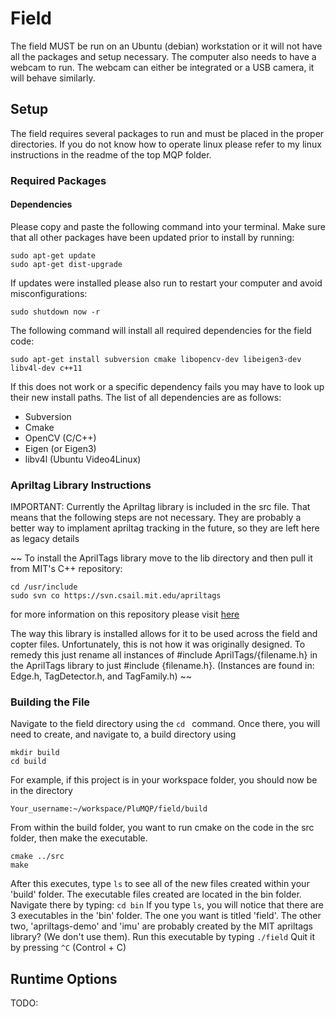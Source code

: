 # Field
The field MUST be run on an Ubuntu (debian) workstation or it will not have all the packages and setup necessary. The computer also needs to have a webcam to run. The webcam can either be integrated or a USB camera, it will behave similarly.

## Setup
The field requires several packages to run and must be placed in the proper directories. If you do not know how to operate linux please refer to my linux instructions in the readme of the top MQP folder.

### Required Packages

#### Dependencies
Please copy and paste the following command into your terminal. Make sure that all other packages have been updated prior to install by running:
~~~~
sudo apt-get update
sudo apt-get dist-upgrade
~~~~
If updates were installed please also run to restart your computer and avoid misconfigurations:
~~~~
sudo shutdown now -r
~~~~
The following command will install all required dependencies for the field code:
~~~~
sudo apt-get install subversion cmake libopencv-dev libeigen3-dev libv4l-dev c++11
~~~~
If this does not work or a specific dependency fails you may have to look up their new install paths. The list of all dependencies are as follows:
- Subversion
- Cmake
- OpenCV (C/C++)
- Eigen (or Eigen3)
- libv4l (Ubuntu Video4Linux)

### Apriltag Library Instructions
IMPORTANT: Currently the Apriltag library is included in the src file.  That means that the following steps are not necessary.  They are probably a better way to implament apriltag tracking in the future, so they are left here as legacy details

~~
To install the AprilTags library move to the lib directory and then pull it from MIT's C++ repository:
~~~~
cd /usr/include
sudo svn co https://svn.csail.mit.edu/apriltags
~~~~
for more information on this repository please visit [here](http://people.csail.mit.edu/kaess/apriltags/)

The way this library is installed allows for it to be used across the field and copter files. Unfortunately, this is not how it was originally designed. To remedy this just rename all instances of #include AprilTags/{filename.h} in the AprilTags library to just #include {filename.h}.  (Instances are found in: Edge.h, TagDetector.h, and TagFamily.h)
~~
### Building the File
Navigate to the field directory using the `cd ` command.  Once there, you will need to create, and navigate to, a build directory using
```
mkdir build
cd build
```
For example, if this project is in your workspace folder, you should now be in the directory
```
Your_username:~/workspace/PluMQP/field/build
```
From within the build folder, you want to run cmake on the code in the src folder, then make the executable.
```
cmake ../src
make
```
After this executes, type `ls` to see all of the new files created within your 'build' folder.  The executable files created are located in the bin folder.  Navigate there by typing: 
```cd bin```
If you type `ls`, you will notice that there are 3 executables in the 'bin' folder.  The one you want is titled 'field'.  The other two, 'apriltags-demo' and 'imu' are probably created by the MIT apriltags library?  (We don't use them).  Run this executable by typing
``` ./field ```
Quit it by pressing `^C` (Control + C)


## Runtime Options
TODO:
